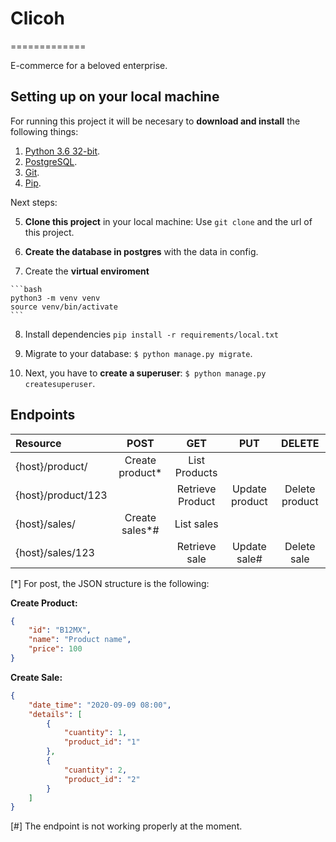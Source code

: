 # Clicoh
=============

E-commerce for a beloved enterprise.


## Setting up on your local machine

For running this project it will be necesary to **download and install** the following things:

  1. [Python 3.6 32-bit](https://www.python.org/downloads/).
  2. [PostgreSQL](https://www.postgresql.org/download/).
  3. [Git](https://git-scm.com/download/win).
  4. [Pip](https://www.neoguias.com/como-instalar-pip-python/#Como_instalar_PIP_en_Windows).

Next steps:

  5. **Clone this project** in your local machine: Use `git clone` and the url of this project.

  6. **Create the database in postgres** with the data in config.

  7. Create the **virtual enviroment**

    ```bash
    python3 -m venv venv
    source venv/bin/activate
    ```

  8. Install dependencies ```pip install -r requirements/local.txt```

  9. Migrate to your database: `$ python manage.py migrate`.

  10. Next, you have to **create a superuser**: `$ python manage.py createsuperuser`.


## Endpoints

| Resource           | POST            | GET               | PUT             | DELETE          |
| :----              |     :-----:     |      :-----:      |     :-----:     |     :-----:     |
| {host}/product/    | Create product* | List Products     |                 |                 |
| {host}/product/123 |                 | Retrieve Product  | Update product  | Delete product  |
| {host}/sales/      | Create sales*#  | List sales        |                 |                 |
| {host}/sales/123   |                 | Retrieve sale     | Update sale#    | Delete sale     |

[*] For post, the JSON structure is the following:

**Create Product:**
```json
{
    "id": "B12MX",
    "name": "Product name",
    "price": 100
}
```

**Create Sale:**
```json
{
    "date_time": "2020-09-09 08:00",
    "details": [
        {
            "cuantity": 1,
            "product_id": "1"
        },
        {
            "cuantity": 2,
            "product_id": "2"
        }
    ]
}
```
[#] The endpoint is not working properly at the moment.
